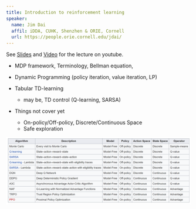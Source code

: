 ```yaml
---
title: Introduction to reinforcement learning
speaker:
  name: Jim Dai
  affil: iDDA, CUHK, Shenzhen & ORIE, Cornell
  url: https://people.orie.cornell.edu/jdai/
---
```

See [Slides](/static/files/RL_tutorials2019-121jd_final.pdf) and [Video](https://youtu.be/mIeoDCUmbz8) for the lecture on youtube.

- MDP framework, Terminology, Bellman equation, 
- Dynamic Programming (policy iteration, value iteration, LP)
- Tabular TD-learning 
  - may be, TD control (Q-learning, SARSA)


- Things not cover yet
  - On-policy/Off-policy, Discrete/Continuous Space
  - Safe exploration
<img src="/static/img/comp_rl_alg.png" alt="Comparison of reinforcement learning algorithms" width="800" align="middle">